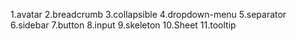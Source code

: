 <!-- installation shadecn component-->

1.avatar
2.breadcrumb
3.collapsible
4.dropdown-menu
5.separator
6.sidebar
7.button
8.input
9.skeleton
10.Sheet
11.tooltip
